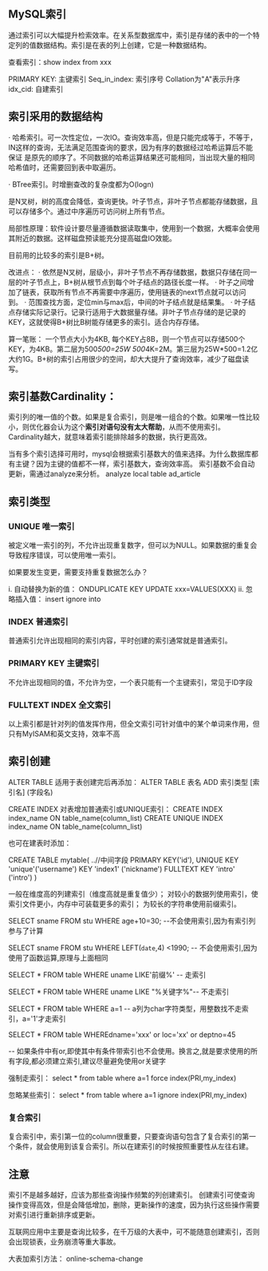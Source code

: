 ## MySQL索引

通过索引可以大幅提升检索效率。在关系型数据库中，索引是存储的表中的一个特定列的值数据结构。索引是在表的列上创建，它是一种数据结构。

查看索引：show index from xxx

PRIMARY KEY:   主键索引
Seq_in_index:  索引序号   Collation为"A"表示升序
idx_cid: 自建索引

## 索引采用的数据结构

· 哈希索引。可一次性定位，一次IO。查询效率高，但是只能完成等于，不等于，IN这样的查询，无法满足范围查询的要求，因为有序的数据经过哈希运算后不能保证
是原先的顺序了。不同数据的哈希运算结果还可能相同，当出现大量的相同哈希值时，还需要回到表中取遍历。

· BTree索引。时增删查改的复杂度都为O(logn)

是N叉树，树的高度会降低，查询更快。叶子节点，非叶子节点都能存储数据，且可以存储多个。通过中序遍历可访问树上所有节点。

局部性原理：软件设计要尽量遵循数据读取集中，使用到一个数据，大概率会使用其附近的数据。这样磁盘预读能充分提高磁盘IO效能。

目前用的比较多的索引是B+树。

改进点：
· 依然是N叉树，层级小，非叶子节点不再存储数据，数据只存储在同一层的叶子节点上，B+树从根节点到每个叶子结点的路径长度一样。
· 叶子之间增加了链表，获取所有节点不再需要中序遍历，使用链表的next节点就可以访问到。
· 范围查找方面，定位min与max后，中间的叶子结点就是结果集。
· 叶子结点存储实际记录行。记录行适用于大数据量存储。非叶子节点存储的是记录的KEY，这就使得B+树比B树能存储更多的索引。适合内存存储。

算一笔账： 一个节点大小为4KB, 每个KEY占8B，则一个节点可以存储500个KEY，为4KB。第二层为500*500=25W 500*4K=2M。第三层为25W*500=1.2亿
大约1G。B+树的索引占用很少的空间，却大大提升了查询效率，减少了磁盘读写。

## 索引基数Cardinality：
索引列的唯一值的个数。如果是复合索引，则是唯一组合的个数。如果唯一性比较小，则优化器会认为这个**索引对语句没有太大帮助**，从而不使用索引。
Cardinality越大，就意味着索引能排除越多的数据，执行更高效。

当有多个索引选择可用时，mysql会根据索引基数大的值来选择。为什么数据库都有主键？因为主键的值都不一样，索引基数大，查询效率高。
索引基数不会自动更新，需通过analyze来分析。
analyze local table ad_article

## 索引类型

### UNIQUE 唯一索引

被定义唯一索引的列，不允许出现重复数字，但可以为NULL。如果数据的重复会导致程序错误，可以使用唯一索引。

如果要发生变更，需要支持重复数据怎么办？

i. 自动替换为新的值： ONDUPLICATE KEY UPDATE xxx=VALUES(XXX)
ii. 忽略插入值： insert ignore into

### INDEX 普通索引

普通索引允许出现相同的索引内容，平时创建的索引通常就是普通索引。

### PRIMARY KEY 主键索引

不允许出现相同的值，不允许为空，一个表只能有一个主键索引，常见于ID字段

### FULLTEXT INDEX 全文索引

以上索引都是针对列的值发挥作用，但全文索引可针对值中的某个单词来作用，但只有MyISAM和英文支持，效率不高

## 索引创建

ALTER TABLE 适用于表创建完后再添加： ALTER TABLE 表名 ADD 索引类型  [索引名] (字段名)

CREATE INDEX 对表增加普通索引或UNIQUE索引： CREATE INDEX index_name ON table_name(column_list)
                                          CREATE UNIQUE INDEX index_name ON table_name(column_list)
                                          
也可在建表时添加：

CREATE TABLE mytable(
..//中间字段
PRIMARY KEY('id'),
UNIQUE KEY 'unique'('username')
KEY 'index1' ('nickname')
FULLTEXT KEY 'intro' ('intro')
)

一般在维度高的列建索引（维度高就是重复值少）；
对较小的数据列使用索引，使索引文件更小，内存中可装载更多的索引；
为较长的字符串使用前缀索引。

SELECT sname FROM stu WHERE age+10=30; --不会使用索引,因为有索引列参与了计算

SELECT sname FROM stu WHERE LEFT(`date`,4) <1990; -- 不会使用索引,因为使用了函数运算,原理与上面相同

SELECT * FROM table WHERE uname LIKE'前缀%' -- 走索引

SELECT * FROM table WHERE uname LIKE "%关键字%"-- 不走索引

SELECT * FROM table WHERE a=1 -- a列为char字符类型，用整数找不走索引，a='1'才走索引

SELECT * FROM table WHEREdname='xxx' or loc='xx' or deptno=45

-- 如果条件中有or,即使其中有条件带索引也不会使用。换言之,就是要求使用的所有字段,都必须建立索引,建议尽量避免使用or关键字

强制走索引：
select * from table where a=1 force index(PRI,my_index)

忽略某些索引：
select * from table where a=1 ignore index(PRI,my_index)

### 复合索引

复合索引中，索引第一位的column很重要，只要查询语句包含了复合索引的第一个条件，就会使用到该复合索引。所以在建索引的时候按照重要性从左往右建。

## 注意

索引不是越多越好，应该为那些查询操作频繁的列创建索引。
创建索引可使查询操作变得高效，但是会降低增加，删除，更新操作的速度，因为执行这些操作需要对索引进行重新排序或更新。

互联网应用中主要是查询比较多，在千万级的大表中，可不能随意创建索引，否则会出现锁表，业务崩溃等重大事故。

大表加索引方法： online-schema-change
